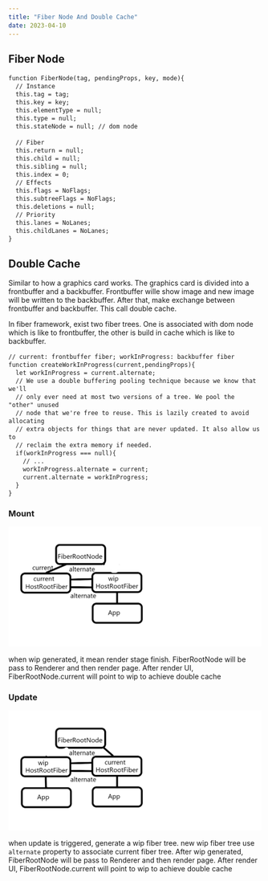```yaml
---
title: "Fiber Node And Double Cache"
date: 2023-04-10
---
```


## Fiber Node

```
function FiberNode(tag, pendingProps, key, mode){
  // Instance
  this.tag = tag;
  this.key = key;
  this.elementType = null;
  this.type = null;
  this.stateNode = null; // dom node
  
  // Fiber
  this.return = null;
  this.child = null;
  this.sibling = null;
  this.index = 0;
  // Effects
  this.flags = NoFlags;
  this.subtreeFlags = NoFlags;
  this.deletions = null;
  // Priority
  this.lanes = NoLanes;
  this.childLanes = NoLanes;
}
```

## Double Cache

Similar to how a graphics card works. The graphics card is divided into a frontbuffer and a backbuffer. Frontbuffer wille show image and new image will be written to the backbuffer. After that, make exchange between frontbuffer and backbuffer. This call double cache.

In fiber framework, exist two fiber trees. One is associated with dom node which is like to frontbuffer, the other is build in cache which is like to backbuffer.

```
// current: frontbuffer fiber; workInProgress: backbuffer fiber
function createWorkInProgress(current,pendingProps){
  let workInProgress = current.alternate;
  // We use a double buffering pooling technique because we know that we'll
  // only ever need at most two versions of a tree. We pool the "other" unused
  // node that we're free to reuse. This is lazily created to avoid allocating
  // extra objects for things that are never updated. It also allow us to
  // reclaim the extra memory if needed.
  if(workInProgress === null){
    // ...
    workInProgress.alternate = current;
    current.alternate = workInProgress;
  }
}
```

### Mount

![fiber-mount](/public/images/mount.png)

when wip generated, it mean render stage finish. FiberRootNode will be pass to Renderer and then render page. After render UI, FiberRootNode.current will point to wip to achieve double cache

### Update

![fiber-update](/public/images/update.png)

when update is triggered, generate a wip fiber tree. new wip fiber tree use `alternate` property to associate current fiber tree.
After wip generated, FiberRootNode will be pass to Renderer and then render page. After render UI, FiberRootNode.current will point to wip to achieve double cache
